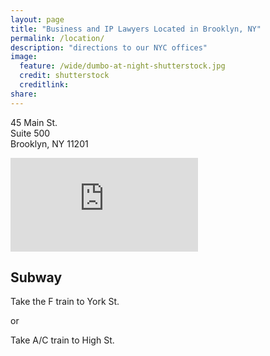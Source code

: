 ```yaml
---
layout: page
title: "Business and IP Lawyers Located in Brooklyn, NY" 
permalink: /location/
description: "directions to our NYC offices"
image:
  feature: /wide/dumbo-at-night-shutterstock.jpg
  credit: shutterstock
  creditlink: 
share: 
---
```




45 Main St.<br /> 
Suite 500<br />
Brooklyn, NY 11201

<iframe class="google-maps" src="https://www.google.com/maps/embed?pb=!1m18!1m12!1m3!1d3024.6791757542383!2d-73.99045970000006!3d40.70306290000001!2m3!1f0!2f0!3f0!3m2!1i1024!2i768!4f13.1!3m3!1m2!1s0x89c25a313e4fd337%3A0xc024c97fc54f6963!2s45+Main+St!5e0!3m2!1sen!2sus!4v1402924084152"  frameborder="0" style="border:0"></iframe>

## Subway
Take the F train to York St.

or 

Take A/C train to High St. 
